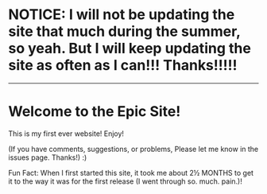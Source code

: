 # NOTICE: I will not be updating the site that much during the summer, so yeah. But I will keep updating the site as often as I can!!! Thanks!!!!!
---------------------------------------------------------------------------------------------------------------------------------------------------------------
# Welcome to the Epic Site!

This is my first ever website!
Enjoy!

(If you have comments, suggestions, or problems, Please let me know in the issues page. Thanks!)
:)

Fun Fact: When I first started this site, it took me about 2½ MONTHS to get it to the way it was for the first release (I went through so. much. pain.)!
